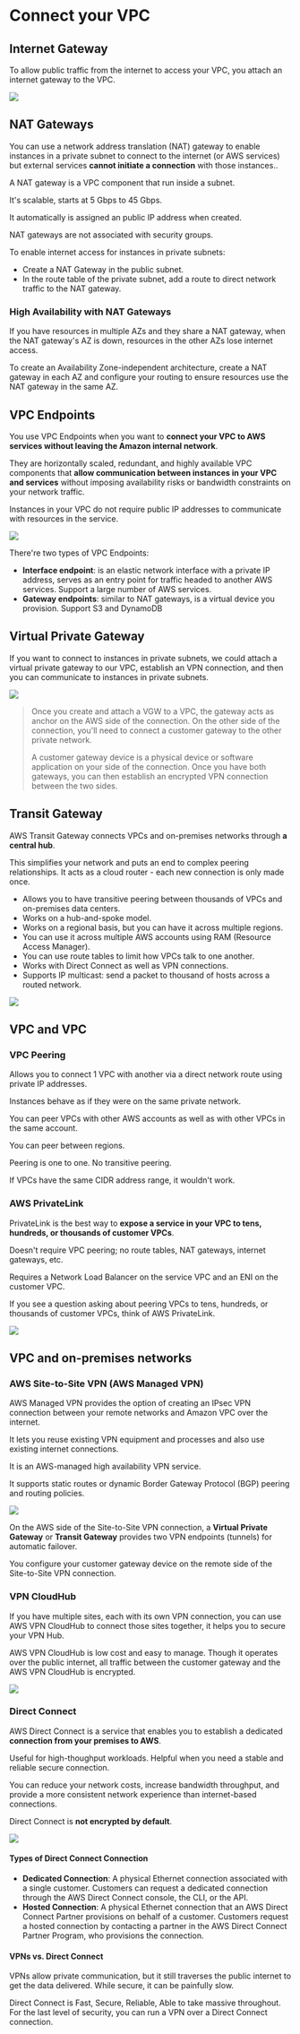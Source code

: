 # Connect your VPC

## Internet Gateway

To allow public traffic from the internet to access your VPC, you attach an internet gateway to the VPC.

![](https://www.learnaws.org/assets/img/public-private-subnet/public-subnet.png)


## NAT Gateways

You can use a network address translation (NAT) gateway to enable instances in a private subnet to connect to the internet (or AWS services) but external services **cannot initiate a connection** with those instances..

A NAT gateway is a VPC component that run inside a subnet.

It's scalable, starts at 5 Gbps to 45 Gbps.

It automatically is assigned an public IP address when created.

NAT gateways are not associated with security groups.

To enable internet access for instances in private subnets:
- Create a NAT Gateway in the public subnet.
- In the route table of the private subnet, add a route to direct network traffic to the NAT gateway.


### High Availability with NAT Gateways

If you have resources in multiple AZs and they share a NAT gateway, when the NAT gateway's AZ is down, resources in the other AZs lose internet access.

To create an Availability Zone-independent architecture, create a NAT gateway in each AZ and configure your routing to ensure resources use the NAT gateway in the same AZ.


## VPC Endpoints

You use VPC Endpoints when you want to **connect your VPC to AWS services without leaving the Amazon internal network**.

They are horizontally scaled, redundant, and highly available VPC components that **allow communication between instances in your VPC and services** without imposing availability risks or bandwidth constraints on your network traffic.

Instances in your VPC do not require public IP addresses to communicate with resources in the service.

![](./images/vpc-endpoint.png)

There're two types of VPC Endpoints:
- **Interface endpoint**: is an elastic network interface with a private IP address, serves as an entry point for traffic headed to another AWS services. Support a large number of AWS services.
- **Gateway endpoints**: similar to NAT gateways, is a virtual device you provision. Support S3 and DynamoDB


## Virtual Private Gateway

If you want to connect to instances in private subnets, we could attach a virtual private gateway to our VPC, establish an VPN connection, and then you can communicate to instances in private subnets.

![](https://docs.aws.amazon.com/images/vpn/latest/s2svpn/images/vpn-how-it-works-vgw.png)

> Once you create and attach a VGW to a VPC, the gateway acts as anchor on the AWS side of the connection. On the other side of the connection, you'll need to connect a customer gateway to the other private network.
>
> A customer gateway device is a physical device or software application on your side of the connection. Once you have both gateways, you can then establish an encrypted VPN connection between the two sides.


## Transit Gateway

AWS Transit Gateway connects VPCs and on-premises networks through **a central hub**.

This simplifies your network and puts an end to complex peering relationships. It acts as a cloud router - each new connection is only made once.

- Allows you to have transitive peering between thousands of VPCs and on-premises data centers.
- Works on a hub-and-spoke model.
- Works on a regional basis, but you can have it across multiple regions.
- You can use it across multiple AWS accounts using RAM (Resource Access Manager).
- You can use route tables to limit how VPCs talk to one another.
- Works with Direct Connect as well as VPN connections.
- Supports IP multicast: send a packet to thousand of hosts across a routed network.

![](https://docs.aws.amazon.com/images/whitepapers/latest/building-scalable-secure-multi-vpc-network-infrastructure/images/hub-and-spoke-design.png)


## VPC and VPC

### VPC Peering

Allows you to connect 1 VPC with another via a direct network route using private IP addresses.

Instances behave as if they were on the same private network.

You can peer VPCs with other AWS accounts as well as with other VPCs in the same account.

You can peer between regions.

Peering is one to one. No transitive peering.

If VPCs have the same CIDR address range, it wouldn't work.


### AWS PrivateLink

PrivateLink is the best way to **expose a service in your VPC to tens, hundreds, or thousands of customer VPCs**.

Doesn't require VPC peering; no route tables, NAT gateways, internet gateways, etc.

Requires a Network Load Balancer on the service VPC and an ENI on the customer VPC.

If you see a question asking about peering VPCs to tens, hundreds, or thousands of customer VPCs, think of AWS PrivateLink.

![](./images/privatelink.png)


## VPC and on-premises networks

### AWS Site-to-Site VPN (AWS Managed VPN)

AWS Managed VPN provides the option of creating an IPsec VPN connection between your remote networks and Amazon VPC over the internet.

It lets you reuse existing VPN equipment and processes and also use existing internet connections.

It is an AWS-managed high availability VPN service.

It supports static routes or dynamic Border Gateway Protocol (BGP) peering and routing policies.

![](https://docs.aws.amazon.com/images/whitepapers/latest/aws-vpc-connectivity-options/images/aws-managed-vpn.png)

On the AWS side of the Site-to-Site VPN connection, a **Virtual Private Gateway** or **Transit Gateway** provides two VPN endpoints (tunnels) for automatic failover. 

You configure your customer gateway device on the remote side of the Site-to-Site VPN connection.


### VPN CloudHub

If you have multiple sites, each with its own VPN connection, you can use AWS VPN CloudHub to connect those sites together, it helps you to secure your VPN Hub.

AWS VPN CloudHub is low cost and easy to manage. Though it operates over the public internet, all traffic between the customer gateway and the AWS VPN CloudHub is encrypted.

![](https://docs.aws.amazon.com/images/vpn/latest/s2svpn/images/AWS_VPN_CloudHub-diagram.png)


### Direct Connect

AWS Direct Connect is a service that enables you to establish a dedicated **connection from your premises to AWS**.

Useful for high-thoughput workloads. Helpful when you need a stable and reliable secure connection.

You can reduce your network costs, increase bandwidth throughput, and provide a more consistent network experience than internet-based connections.

Direct Connect is **not encrypted by default**.

![](https://docs.aws.amazon.com/images/whitepapers/latest/aws-vpc-connectivity-options/images/image6.png)

#### Types of Direct Connect Connection

- **Dedicated Connection**: A physical Ethernet connection associated with a single customer. Customers can request a dedicated connection through the AWS Direct Connect console, the CLI, or the API.
- **Hosted Connection**: A physical Ethernet connection that an AWS Direct Connect
Partner provisions on behalf of a customer. Customers request a hosted connection by contacting a partner in the AWS Direct Connect Partner Program, who provisions the connection.

#### VPNs vs. Direct Connect

VPNs allow private communication, but it still traverses the public internet to get the data delivered. While secure, it can be painfully slow.

Direct Connect is Fast, Secure, Reliable, Able to take massive throughout. For the last level of security, you can run a VPN over a Direct Connect connection.
